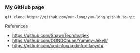 
### My GitHub page

```
git clone https://github.com/yun-long/yun-long.github.io.git

```

References
* https://github.com/ShawnTeoh/matjek
* https://github.com/DONGChuan/Yummy-Jekyll/
* https://github.com/codinfox/codinfox-lanyon/